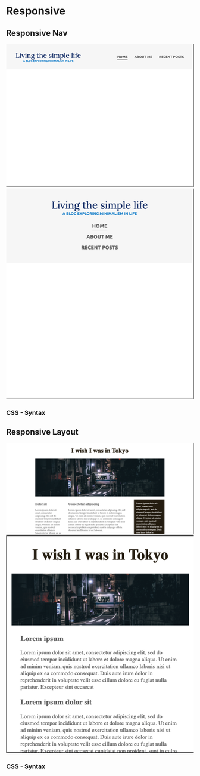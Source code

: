 # Responsive


## Responsive Nav 
![horizontalview](resNav/screenshot/HorizontalView.png)
![verticalview](resNav/screenshot/veritalView.png)

### CSS - Syntax
>

## Responsive Layout 
![horizontalview](responsiveLayout/module1/screenshot/horizontalView.png)
![verticalview](responsiveLayout/module1/screenshot/verticalView.png)

### CSS - Syntax
>
